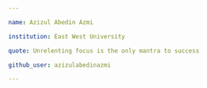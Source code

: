 ```yaml
---

name: Azizul Abedin Azmi

institution: East West University

quote: Unrelenting focus is the only mantra to success

github_user: azizulabedinazmi

---
```

